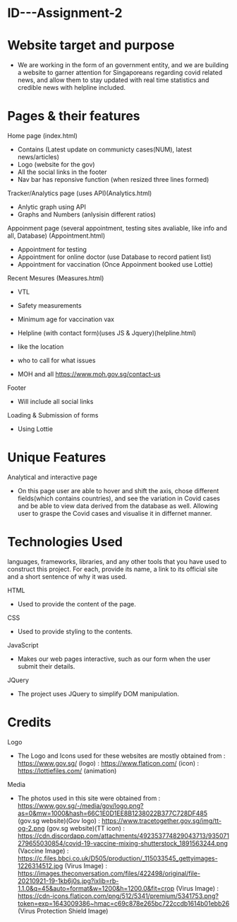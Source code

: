 # ID---Assignment-2


# Website target and purpose
- We are working in the form of an government entity, and we are building a website 
  to garner attention for Singaporeans regarding covid related news, and allow them
  to stay updated with real time statistics and credible news with helpline included. 

# Pages & their features
Home page (index.html)
- Contains (Latest update on communicty cases(NUM), latest news/articles)
- Logo (website for the gov)
- All the social links in the footer
- Nav bar has reponsive function (when resized three lines formed)


Tracker/Analytics page (uses API)(Analytics.html)
- Anlytic graph using API 
- Graphs and Numbers (anlysisin different ratios)


Appoinment page (several appointment, testing sites avaliable, like info and all, Database)
(Appointment.html)
- Appointment for testing 
- Appointment for online doctor (use Database to record patient list)
- Appointment for vaccination
(Once Appoinment booked use Lottie)


Recent Mesures (Measures.html)
- VTL 
- Safety measurements
- Minimum age for vaccination vax 


- Helpline (with contact form)(uses JS & Jquery)(helpline.html)
- like the location
- who to call for what issues
- MOH and all
https://www.moh.gov.sg/contact-us


Footer
- Will include all social links 


Loading & Submission of forms
- Using Lottie


# Unique Features
Analytical and interactive page
- On this page user are able to hover and shift the axis, chose different fields(which contains countries),
and see the variation in Covid cases and be able to view data derived from the database as well. Allowing
user to graspe the Covid cases and visualise it in differnet manner. 



# Technologies Used
languages, frameworks, libraries, and any other tools that you have used to construct this project. For each, provide its name, a link to its official site and a short sentence of why it was used.

HTML 
- Used to provide the content of the page.

CSS 
- Used to provide styling to the contents.

JavaScript
- Makes our web pages interactive, such as our form when the user submit their details.

JQuery
- The project uses JQuery to simplify DOM manipulation.



# Credits
Logo 
- The Logo and Icons used for these websites are mostly obtained from
  : https://www.gov.sg/        (logo)
  : https://www.flaticon.com/  (icon)
  : https://lottiefiles.com/   (animation)


Media 
- The photos used in this site were obtained from
  : https://www.gov.sg/-/media/gov/logo.png?as=0&mw=1000&hash=66C1E0D1EE8B1238022B377C728DF485 (gov.sg website)(Gov logo)
  : https://www.tracetogether.gov.sg/img/tt-og-2.png (gov.sg website)(TT icon)
  : https://cdn.discordapp.com/attachments/492353774829043713/935071279655030854/covid-19-vaccine-mixing-shutterstock_1891563244.png (Vaccine Image)
  : https://c.files.bbci.co.uk/D505/production/_115033545_gettyimages-1226314512.jpg (Virus Image)
  : https://images.theconversation.com/files/422498/original/file-20210921-19-1kb6j0s.jpg?ixlib=rb-1.1.0&q=45&auto=format&w=1200&h=1200.0&fit=crop (Virus Image)
  : https://cdn-icons.flaticon.com/png/512/5341/premium/5341753.png?token=exp=1643009386~hmac=c69c878e265bc722ccdb1614b01ebb26 (Virus Protection Shield Image)







